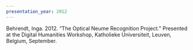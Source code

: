 ```yaml
---
presentation_year: 2012
---
```

Behrendt, Inga. 2012. “The Optical Neume Recognition Project.” Presented at the Digital Humanities Workshop, Katholieke Universiteit, Leuven, Belgium, September.

